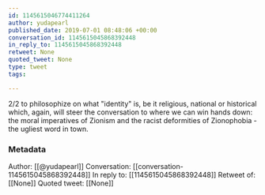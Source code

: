 ```yaml
---
id: 1145615046774411264
author: yudapearl
published_date: 2019-07-01 08:48:06 +00:00
conversation_id: 1145615045868392448
in_reply_to: 1145615045868392448
retweet: None
quoted_tweet: None
type: tweet
tags:

---
```


2/2 to philosophize on what "identity" is, be it religious, national or historical which, again, will steer the conversation to where we can win hands down: the moral imperatives of Zionism and the racist deformities of Zionophobia - the ugliest word in town.

### Metadata

Author: [[@yudapearl]]
Conversation: [[conversation-1145615045868392448]]
In reply to: [[1145615045868392448]]
Retweet of: [[None]]
Quoted tweet: [[None]]
